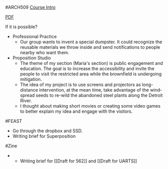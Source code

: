#ARCH509
[Course Intro](https://taubmancollege.umich.edu/students/course-list/architecture-509-lightweight-render-primitive-hut-mmorpg-virtual-embodiment-and-ecological-collapse-section-16-winter-2023)

[PDF](https://taubmancollege.umich.edu/sites/default/files/course-briefs/Arch509.016_W23_Brief_Wulfman%20Leah%20Wulfman.pdf)

If it is possible?
- Professional Practice
	- Our group wants to invent a special dumpster. It could recognize the reusable materials we throw inside and send notifications to people nearby who want them.
- Proposition Studio
	- The theme of my section (Maria's section) is public engagement and education. The goal is to increase the accessibility and invite the people to visit the restricted area while the brownfield is undergoing mitigation.
	- The idea of my project is to use screens and projectors as long-distance intervention, at the mean time, take advantage of the wind-spread seeds to re-wild the abandoned steel plants along the Detroit River.
	- I thought about making short movies or creating some video games to better explain my idea and engage with the visitors.


#FEAST
- Go through the dropbox and SSD.
- Writing brief for Superposition

#Zine
- - Writing brief for [[Draft for 562]] and [[Draft for UARTS]]